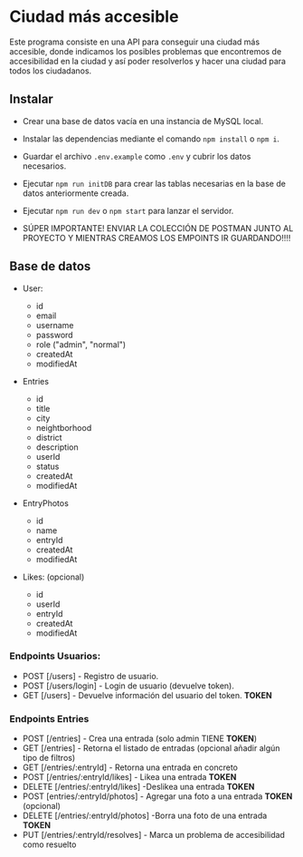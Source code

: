 # Ciudad más accesible

Este programa consiste en una API para conseguir una ciudad más accesible, donde indicamos los posibles problemas que encontremos de accesibilidad en la ciudad y así poder resolverlos y hacer una ciudad para todos los ciudadanos.

## Instalar

- Crear una base de datos vacía en una instancia de MySQL local.

- Instalar las dependencias mediante el comando `npm install` o `npm i`.

- Guardar el archivo `.env.example` como `.env` y cubrir los datos necesarios.

- Ejecutar `npm run initDB` para crear las tablas necesarias en la base de datos anteriormente creada.

- Ejecutar `npm run dev` o `npm start` para lanzar el servidor.

- SÚPER IMPORTANTE! ENVIAR LA COLECCIÓN DE POSTMAN JUNTO AL PROYECTO Y MIENTRAS CREAMOS LOS EMPOINTS IR GUARDANDO!!!!

## Base de datos

- User:

  - id
  - email
  - username
  - password
  - role ("admin", "normal")
  - createdAt
  - modifiedAt

- Entries

  - id
  - title
  - city
  - neightborhood
  - district
  - description
  - userId
  - status
  - createdAt
  - modifiedAt

- EntryPhotos

  - id
  - name 
  - entryId
  - createdAt
  - modifiedAt

- Likes: (opcional)

  - id
  - userId
  - entryId
  - createdAt
  - modifiedAt

### Endpoints Usuarios:

- POST [/users] - Registro de usuario.
- POST [/users/login] - Login de usuario (devuelve token). 
- GET [/users] - Devuelve información del usuario del token. **TOKEN** 

### Endpoints Entries

- POST [/entries] - Crea una entrada (solo admin TIENE **TOKEN**)
- GET [/entries] - Retorna el listado de entradas (opcional añadir algún tipo de filtros)
- GET [/entries/:entryId] - Retorna una entrada en concreto
- POST [/entries/:entryId/likes] - Likea una entrada **TOKEN**
- DELETE [/entries/:entryId/likes] -Deslikea una entrada **TOKEN**
- POST [entries/:entryId/photos] - Agregar una foto a una entrada **TOKEN** (opcional)
- DELETE [/entries/:entryId/photos] -Borra una foto de una entrada **TOKEN**
- PUT [/entries/:entryId/resolves] - Marca un problema de accesibilidad como resuelto
